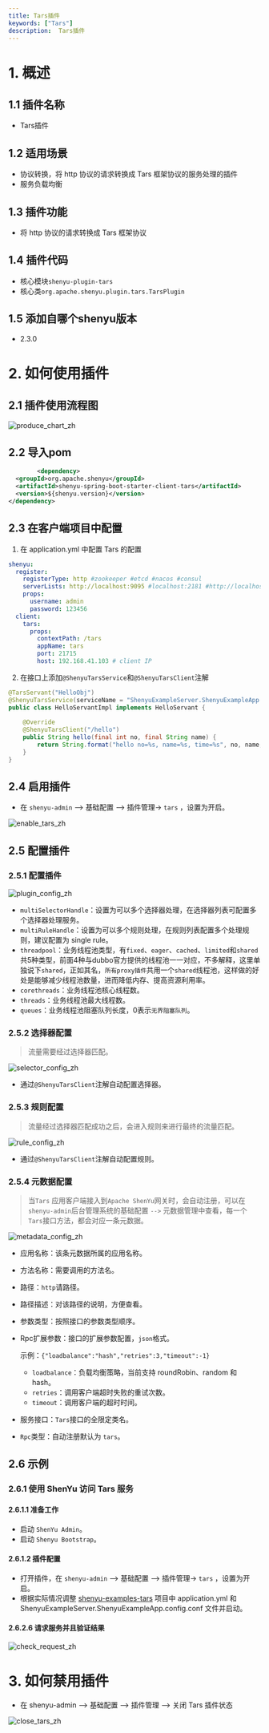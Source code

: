 ```yaml
---
title: Tars插件
keywords: ["Tars"]
description:  Tars插件
---
```


# 1. 概述

## 1.1 插件名称

- Tars插件

## 1.2 适用场景

- 协议转换，将 http 协议的请求转换成 Tars 框架协议的服务处理的插件
- 服务负载均衡

## 1.3 插件功能

- 将 http 协议的请求转换成 Tars 框架协议

## 1.4 插件代码

- 核心模块`shenyu-plugin-tars`
- 核心类`org.apache.shenyu.plugin.tars.TarsPlugin`

## 1.5 添加自哪个shenyu版本

- 2.3.0

# 2. 如何使用插件

## 2.1 插件使用流程图

![produce_chart_zh](/img/shenyu/plugin/tars/produce_chart_zh.png)

## 2.2 导入pom

```xml
        <dependency>
  <groupId>org.apache.shenyu</groupId>
  <artifactId>shenyu-spring-boot-starter-client-tars</artifactId>
  <version>${shenyu.version}</version>
</dependency>
```

## 2.3 在客户端项目中配置

1. 在 application.yml 中配置 Tars 的配置

```yaml
shenyu:
  register:
    registerType: http #zookeeper #etcd #nacos #consul
    serverLists: http://localhost:9095 #localhost:2181 #http://localhost:2379 #localhost:8848
    props:
      username: admin
      password: 123456
  client:
    tars:
      props:
        contextPath: /tars
        appName: tars
        port: 21715
        host: 192.168.41.103 # client IP
```

2. 在接口上添加`@ShenyuTarsService`和`@ShenyuTarsClient`注解

```java
@TarsServant("HelloObj")
@ShenyuTarsService(serviceName = "ShenyuExampleServer.ShenyuExampleApp.HelloObj")
public class HelloServantImpl implements HelloServant {
  
    @Override
    @ShenyuTarsClient("/hello")
    public String hello(final int no, final String name) {
        return String.format("hello no=%s, name=%s, time=%s", no, name, System.currentTimeMillis());
    }
}
```



## 2.4 启用插件

- 在 `shenyu-admin` --> 基础配置 --> 插件管理-> `tars` ，设置为开启。

![enable_tars_zh](/img/shenyu/plugin/tars/enable_tars_zh.png)


## 2.5 配置插件

### 2.5.1 配置插件

![plugin_config_zh](/img/shenyu/plugin/tars/plugin_config_zh.png)

- `multiSelectorHandle`：设置为可以多个选择器处理，在选择器列表可配置多个选择器处理服务。
- `multiRuleHandle`：设置为可以多个规则处理，在规则列表配置多个处理规则，建议配置为 single rule。
- `threadpool`：业务线程池类型，有`fixed`、`eager`、`cached`、`limited`和`shared`共5种类型，前面4种与dubbo官方提供的线程池一一对应，不多解释，这里单独说下`shared`，正如其名，`所有proxy插件`共用一个`shared`线程池，这样做的好处是能够减少线程池数量，进而降低内存、提高资源利用率。
- `corethreads`：业务线程池核心线程数。
- `threads`：业务线程池最大线程数。
- `queues`：业务线程池阻塞队列长度，0表示`无界阻塞队列`。

### 2.5.2 选择器配置

> 流量需要经过选择器匹配。

![selector_config_zh](/img/shenyu/plugin/tars/selector_config_zh.png)

- 通过`@ShenyuTarsClient`注解自动配置选择器。

### 2.5.3 规则配置

> 流量经过选择器匹配成功之后，会进入规则来进行最终的流量匹配。

![rule_config_zh](/img/shenyu/plugin/tars/rule_config_zh.png)

- 通过`@ShenyuTarsClient`注解自动配置规则。

### 2.5.4 元数据配置

> 当`Tars` 应用客户端接入到`Apache ShenYu`网关时，会自动注册，可以在 `shenyu-admin`后台管理系统的基础配置 `-->` 元数据管理中查看，每一个`Tars`接口方法，都会对应一条元数据。

![metadata_config_zh](/img/shenyu/plugin/tars/metadata_config_zh.png)

- 应用名称：该条元数据所属的应用名称。

- 方法名称：需要调用的方法名。

- 路径：`http`请路径。

- 路径描述：对该路径的说明，方便查看。

- 参数类型：按照接口的参数类型顺序。

- Rpc扩展参数：接口的扩展参数配置，`json`格式。

  示例：`{"loadbalance":"hash","retries":3,"timeout":-1}`

  - `loadbalance`：负载均衡策略，当前支持 roundRobin、random 和 hash。
  - `retries`：调用客户端超时失败的重试次数。
  - `timeout`：调用客户端的超时时间。

- 服务接口：`Tars`接口的全限定类名。
- `Rpc`类型：自动注册默认为 `tars`。

## 2.6 示例

### 2.6.1 使用 ShenYu 访问 Tars 服务

#### 2.6.1.1 准备工作

- 启动 `ShenYu Admin`。
- 启动 `Shenyu Bootstrap`。

#### 2.6.1.2 插件配置

- 打开插件，在 `shenyu-admin` --> 基础配置 --> 插件管理-> `tars` ，设置为开启。
- 根据实际情况调整 [shenyu-examples-tars](https://github.com/apache/shenyu/tree/master/shenyu-examples/shenyu-examples-tars) 项目中 application.yml 和 ShenyuExampleServer.ShenyuExampleApp.config.conf 文件并启动。

#### 2.6.2.6 请求服务并且验证结果

![check_request_zh](/img/shenyu/plugin/tars/check_request_zh.png)

# 3. 如何禁用插件

- 在 shenyu-admin --> 基础配置 --> 插件管理 --> 关闭 Tars 插件状态

![close_tars_zh](/img/shenyu/plugin/tars/close_tars_zh.png)
